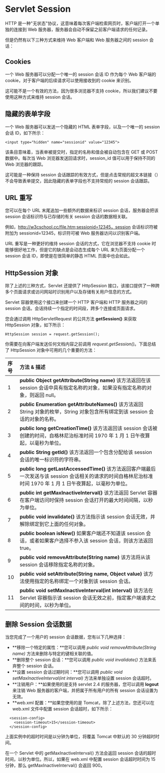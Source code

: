 # Servlet Session 

HTTP 是一种"无状态"协议，这意味着每次客户端检索网页时，客户端打开一个单独的连接到 Web 服务器，服务器会自动不保留之前客户端请求的任何记录。

但是仍然有以下三种方式来维持 Web 客户端和 Web 服务器之间的 session 会话：

## Cookies

一个 Web 服务器可以分配一个唯一的 session 会话 ID 作为每个 Web 客户端的 cookie，对于客户端的后续请求可以使用接收到的 cookie 来识别。

这可能不是一个有效的方法，因为很多浏览器不支持 cookie，所以我们建议不要使用这种方式来维持 session 会话。

## 隐藏的表单字段

一个 Web 服务器可以发送一个隐藏的 HTML 表单字段，以及一个唯一的 session 会话 ID，如下所示：

```
<input type="hidden" name="sessionid" value="12345">
```

该条目意味着，当表单被提交时，指定的名称和值会被自动包含在 GET 或 POST 数据中。每次当 Web 浏览器发送回请求时，session_id 值可以用于保持不同的 Web 浏览器的跟踪。

这可能是一种保持 session 会话跟踪的有效方式，但是点击常规的超文本链接（<A HREF...>）不会导致表单提交，因此隐藏的表单字段也不支持常规的 session 会话跟踪。

## URL 重写

您可以在每个 URL 末尾追加一些额外的数据来标识 session 会话，服务器会把该 session 会话标识符与已存储的有关 session 会话的数据相关联。

例如，http://w3cschool.cc/file.htm;sessionid=12345，session 会话标识符被附加为 sessionid=12345，标识符可被 Web 服务器访问以识别客户端。

URL 重写是一种更好的维持 session 会话的方式，它在浏览器不支持 cookie 时能够很好地工作，但是它的缺点是会动态生成每个 URL 来为页面分配一个 session 会话 ID，即使是在很简单的静态 HTML 页面中也会如此。

## HttpSession 对象

除了上述的三种方式，Servlet 还提供了 HttpSession 接口，该接口提供了一种跨多个页面请求或访问网站时识别用户以及存储有关用户信息的方式。

Servlet 容器使用这个接口来创建一个 HTTP 客户端和 HTTP 服务器之间的 session 会话。会话持续一个指定的时间段，跨多个连接或页面请求。

您会通过调用 HttpServletRequest 的公共方法 **getSession()** 来获取 HttpSession 对象，如下所示：

```
HttpSession session = request.getSession();
```

你需要在向客户端发送任何文档内容之前调用 *request.getSession()*。下面总结了 HttpSession 对象中可用的几个重要的方法：

| 序号 | 方法 & 描述                                                  |
| :--- | :----------------------------------------------------------- |
| 1    | **public Object getAttribute(String name)** 该方法返回在该 session 会话中具有指定名称的对象，如果没有指定名称的对象，则返回 null。 |
| 2    | **public Enumeration getAttributeNames()** 该方法返回 String 对象的枚举，String 对象包含所有绑定到该 session 会话的对象的名称。 |
| 3    | **public long getCreationTime()** 该方法返回该 session 会话被创建的时间，自格林尼治标准时间 1970 年 1 月 1 日午夜算起，以毫秒为单位。 |
| 4    | **public String getId()** 该方法返回一个包含分配给该 session 会话的唯一标识符的字符串。 |
| 5    | **public long getLastAccessedTime()** 该方法返回客户端最后一次发送与该 session 会话相关的请求的时间自格林尼治标准时间 1970 年 1 月 1 日午夜算起，以毫秒为单位。 |
| 6    | **public int getMaxInactiveInterval()** 该方法返回 Servlet 容器在客户端访问时保持 session 会话打开的最大时间间隔，以秒为单位。 |
| 7    | **public void invalidate()** 该方法指示该 session 会话无效，并解除绑定到它上面的任何对象。 |
| 8    | **public boolean isNew()** 如果客户端还不知道该 session 会话，或者如果客户选择不参入该 session 会话，则该方法返回 true。 |
| 9    | **public void removeAttribute(String name)** 该方法将从该 session 会话移除指定名称的对象。 |
| 10   | **public void setAttribute(String name, Object value)** 该方法使用指定的名称绑定一个对象到该 session 会话。 |
| 11   | **public void setMaxInactiveInterval(int interval)** 该方法在 Servlet 容器指示该 session 会话无效之前，指定客户端请求之间的时间，以秒为单位。 |

## 删除 Session 会话数据

当您完成了一个用户的 session 会话数据，您有以下几种选择：

- **移除一个特定的属性：**您可以调用 *public void removeAttribute(String name)* 方法来删除与特定的键相关联的值。
- **删除整个 session 会话：**您可以调用 *public void invalidate()* 方法来丢弃整个 session 会话。
- **设置 session 会话过期时间：**您可以调用 *public void setMaxInactiveInterval(int interval)* 方法来单独设置 session 会话超时。
- **注销用户：**如果使用的是支持 servlet 2.4 的服务器，您可以调用 **logout** 来注销 Web 服务器的客户端，并把属于所有用户的所有 session 会话设置为无效。
- **web.xml 配置：**如果您使用的是 Tomcat，除了上述方法，您还可以在 web.xml 文件中配置 session 会话超时，如下所示：

```
  <session-config>
    <session-timeout>15</session-timeout>
  </session-config>
```

上面实例中的超时时间是以分钟为单位，将覆盖 Tomcat 中默认的 30 分钟超时时间。

在一个 Servlet 中的 getMaxInactiveInterval() 方法会返回 session 会话的超时时间，以秒为单位。所以，如果在 web.xml 中配置 session 会话超时时间为 15 分钟，那么 getMaxInactiveInterval() 会返回 900。
